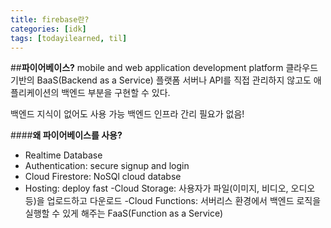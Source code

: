```yaml
---
title: firebase란?
categories: [idk]
tags: [todayilearned, til]
---
```


##**파이어베이스?**
mobile and web application development platform
클라우드 기반의 BaaS(Backend as a Service) 플랫폼
서버나 API를 직접 관리하지 않고도 애플리케이션의 백엔드 부분을 구현할 수 있다.

백엔드 지식이 없어도 사용 가능
백엔드 인프라 간리 필요가 없음!

####**왜 파이어베이스를 사용?**

- Realtime Database
- Authentication: secure signup and login
- Cloud Firestore: NoSQl cloud databse
- Hosting: deploy fast
  -Cloud Storage: 사용자가 파일(이미지, 비디오, 오디오 등)을 업로드하고 다운로드
  -Cloud Functions: 서버리스 환경에서 백엔드 로직을 실행할 수 있게 해주는 FaaS(Function as a Service)
